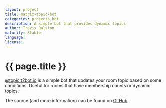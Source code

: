 ```yaml
---
layout: project
title: matrix-topic-bot
categories: projects bot
description: A simple bot that provides dynamic topics
author: Travis Ralston
maturity: Stable
language: 
license: 
---
```


# {{ page.title }}
[@topic:t2bot.io](https://matrix.to/#/@topic:t2bot.io) is a simple bot that updates your room topic based on some conditions. Useful for rooms that have membership counts or dynamic topics.

The source (and more information) can be found on [GitHub](https://github.com/turt2live/matrix-topic-bot).
